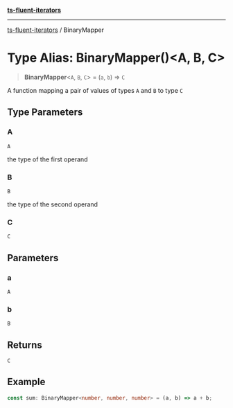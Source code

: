 [**ts-fluent-iterators**](../README.md)

---

[ts-fluent-iterators](../README.md) / BinaryMapper

# Type Alias: BinaryMapper()\<A, B, C\>

> **BinaryMapper**\<`A`, `B`, `C`\> = (`a`, `b`) => `C`

A function mapping a pair of values of types `A` and `B` to type `C`

## Type Parameters

### A

`A`

the type of the first operand

### B

`B`

the type of the second operand

### C

`C`

## Parameters

### a

`A`

### b

`B`

## Returns

`C`

## Example

```ts
const sum: BinaryMapper<number, number, number> = (a, b) => a + b;
```
